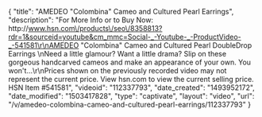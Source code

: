 {
    "title": "AMEDEO \"Colombina\" Cameo and Cultured Pearl Earrings",
    "description": "For More Info or to Buy Now: http:\/\/www.hsn.com\/products\/seo\/8358813?rdr=1&sourceid=youtube&cm_mmc=Social-_-Youtube-_-ProductVideo-_-541581\r\nAMEDEO \"Colombina\" Cameo and Cultured Pearl DoubleDrop Earrings \nNeed a little glamour? Want a little drama? Slip on these gorgeous handcarved cameos and make an appearance of your own. You won't...\r\nPrices shown on the previously recorded video may not represent the current price.  View hsn.com to view the current selling price. HSN Item #541581",
    "videoid": "112337793",
    "date_created": "1493952172",
    "date_modified": "1503417828",
    "type": "captivate",
    "layout": "video",
    "url": "\/v\/amedeo-colombina-cameo-and-cultured-pearl-earrings\/112337793"
}